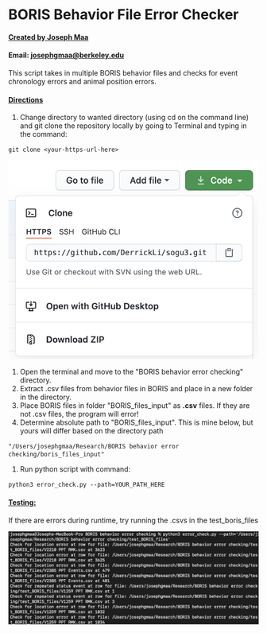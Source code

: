 # BORIS Behavior File Error Checker

#### <ins>Created by Joseph Maa</ins>
#### Email: josephgmaa@berkeley.edu


This script takes in multiple BORIS behavior files and checks for event chronology errors and animal position errors.

#### <ins>Directions</ins>

1. Change directory to wanted directory (using cd on the command line) and git clone the repository locally by going to Terminal and typing in the command:

```
git clone <your-https-url-here>
```

![](media/clone.png)

1. Open the terminal and move to the "BORIS behavior error checking" directory.
1. Extract .csv files from behavior files in BORIS and place in a new folder in the directory. 
1. Place BORIS files in folder "BORIS_files_input" as **.csv** files. If they are not .csv files, the program will error! 
1. Determine absolute path to "BORIS_files_input". This is mine below, but yours will differ based on the directory path
```
"/Users/josephgmaa/Research/BORIS behavior error checking/boris_files_input"
```
1. Run python script with command: 
```
python3 error_check.py --path=YOUR_PATH_HERE
```

#### <ins>Testing:</ins>

If there are errors during runtime, try running the .csvs in the test_boris_files

![](media/errors.png)

